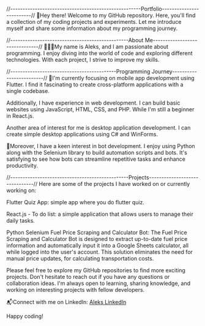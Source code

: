 //-----------------------------------------------------Portfolio-------------------------//
👋Hey there! Welcome to my GitHub repository. Here, you'll find a collection of my coding projects and experiments. Let me introduce myself and share some information about my programming journey.

//------------------------------------------------About Me-------------------------------//
👨🏼‍💻My name is Aleks, and I am passionate about programming. I enjoy diving into the world of code and exploring different technologies. With each project, I strive to improve my skills.

//-------------------------------------------Programming Journey-------------------------//
📱I'm currently focusing on mobile app development using Flutter. I find it fascinating to create cross-platform applications with a single codebase.

Additionally, I have experience in web development. I can build basic websites using JavaScript, HTML, CSS, and PHP. While I'm still a beginner in React.js.

Another area of interest for me is desktop application development. I can create simple desktop applications using C# and WinForms.

🤖Moreover, I have a keen interest in bot development. I enjoy using Python along with the Selenium library to build automation scripts and bots. It's satisfying to see how bots can streamline repetitive tasks and enhance productivity.

//------------------------------------------------Projects-------------------------------//
Here are some of the projects I have worked on or currently working on:

Flutter Quiz App: simple app where you do flutter quiz. 

React.js - To do list: a simple application that allows users to manage their daily tasks.

Python Selenium Fuel Price Scraping and Calculator Bot: The Fuel Price Scraping and Calculator Bot is designed to extract up-to-date fuel price information and automatically input it into a Google Sheets calculator, all while logged into the user's account. This solution eliminates the need for manual price updates,  for calculating transportation costs.

Please feel free to explore my GitHub repositories to find more exciting projects. Don't hesitate to reach out if you have any questions or collaboration ideas. I'm always open to learning, sharing knowledge, and working on interesting projects with fellow developers.

📬Connect with me on LinkedIn: [Aleks LinkedIn](https://www.linkedin.com/in/aleks-spycha%C5%82a-6590521a4/)

Happy coding!
